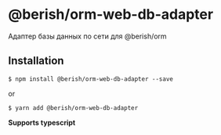 # @berish/orm-web-db-adapter

Адаптер базы данных по сети для @berish/orm

## Installation

```
$ npm install @berish/orm-web-db-adapter --save
```

or

```
$ yarn add @berish/orm-web-db-adapter
```

**Supports typescript**
